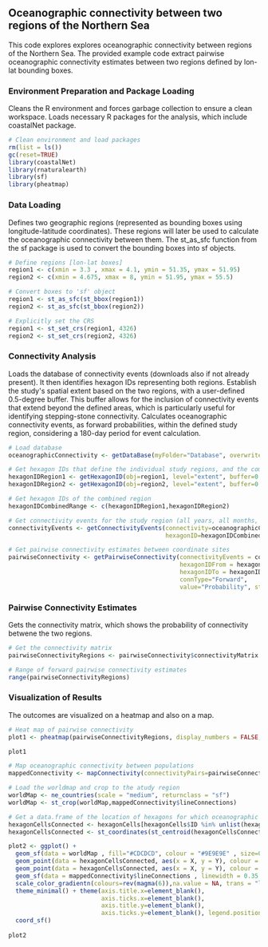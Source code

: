 ## Oceanographic connectivity between two regions of the Northern Sea

This code explores explores oceanographic connectivity between regions of the Northern Sea. The provided example code extract pairwise oceanographic connectivity estimates between two regions defined by lon-lat bounding boxes.

### Environment Preparation and Package Loading

Cleans the R environment and forces garbage collection to ensure a clean workspace. Loads necessary R packages for the analysis, which include coastalNet package.

```r 
# Clean environment and load packages
rm(list = ls())
gc(reset=TRUE)
library(coastalNet)
library(rnaturalearth)
library(sf)
library(pheatmap)
```

### Data Loading

Defines two geographic regions (represented as bounding boxes using longitude-latitude coordinates). These regions will later be used to calculate the oceanographic connectivity between them. The st_as_sfc function from the sf package is used to convert the bounding boxes into sf objects.

```r 
# Define regions [lon-lat boxes]
region1 <- c(xmin = 3.3 , xmax = 4.1, ymin = 51.35, ymax = 51.95)
region2 <- c(xmin = 4.675, xmax = 8, ymin = 51.95, ymax = 55.5)

# Convert boxes to 'sf' object
region1 <- st_as_sfc(st_bbox(region1))
region2 <- st_as_sfc(st_bbox(region2))

# Explicitly set the CRS
region1 <- st_set_crs(region1, 4326)
region2 <- st_set_crs(region2, 4326)
```

### Connectivity Analysis

Loads the database of connectivity events (downloads also if not already present). It then identifies hexagon IDs representing both regions. Establish the study's spatial extent based on the two regions, with a user-defined 0.5-degree buffer. This buffer allows for the inclusion of connectivity events that extend beyond the defined areas, which is particularly useful for identifying stepping-stone connectivity. Calculates oceanographic connectivity events, as forward probabilities, within the defined study region, considering a 180-day period for event calculation.

```r 
# Load database
oceanographicConnectivity <- getDataBase(myFolder="Database", overwrite=FALSE)

# Get hexagon IDs that define the individual study regions, and the combined region
hexagonIDRegion1 <- getHexagonID(obj=region1, level="extent", buffer=0.5, print=TRUE)
hexagonIDRegion2 <- getHexagonID(obj=region2, level="extent", buffer=0.5, print=TRUE)

# Get hexagon IDs of the combined region
hexagonIDCombinedRange <- c(hexagonIDRegion1,hexagonIDRegion2)

# Get connectivity events for the study region (all years, all months, all days, 180 days period)
connectivityEvents <- getConnectivityEvents(connectivity=oceanographicConnectivity,
                                            hexagonID=hexagonIDCombinedRange, period=180)

# Get pairwise connectivity estimates between coordinate sites
pairwiseConnectivity <- getPairwiseConnectivity(connectivityEvents = connectivityEvents,
                                                hexagonIDFrom = hexagonIDRegion1,
                                                hexagonIDTo = hexagonIDRegion2,
                                                connType="Forward",
                                                value="Probability", steppingStone=FALSE)
```

### Pairwise Connectivity Estimates

Gets the connectivity matrix, which shows the probability of connectivity betwene the two regions.

```r
# Get the connectivity matrix
pairwiseConnectivityRegions <- pairwiseConnectivity$connectivityMatrix

# Range of forward pairwise connectivity estimates
range(pairwiseConnectivityRegions)
```

### Visualization of Results

The outcomes are visualized on a heatmap and also on a map.

```r
# Heat map of pairwise connectivity
plot1 <- pheatmap(pairwiseConnectivityRegions, display_numbers = FALSE, angle_col=0, cluster_row = FALSE, cluster_cols= FALSE, main = "Heatmap of pairwise connectivity" )

plot1

# Map oceanographic connectivity between populations
mappedConnectivity <- mapConnectivity(connectivityPairs=pairwiseConnectivity$connectivityPairs)

# Load the worldmap and crop to the atudy region
worldMap <- ne_countries(scale = "medium", returnclass = "sf")
worldMap <- st_crop(worldMap,mappedConnectivity$lineConnections)

# Get a data.frame of the location of hexagons for which oceanographic connectivity was retrieved
hexagonCellsConnected <- hexagonCells[hexagonCells$ID %in% unlist(hexagonIDCombinedRange),1]
hexagonCellsConnected <- st_coordinates(st_centroid(hexagonCellsConnected))

plot2 <- ggplot() + 
  geom_sf(data = worldMap , fill="#CDCDCD", colour = "#9E9E9E" , size=0.25) +
  geom_point(data = hexagonCellsConnected, aes(x = X, y = Y), colour = "#000000",size=2.5) +
  geom_point(data = hexagonCellsConnected, aes(x = X, y = Y), colour = "#FFFFFF",size=1.25) +
  geom_sf(data = mappedConnectivity$lineConnections , linewidth = 0.35 , aes(colour = Value), alpha=0.75) +
  scale_color_gradientn(colours=rev(magma(6)),na.value = NA, trans = "log") +
  theme_minimal() + theme(axis.title.x=element_blank(),
                          axis.ticks.x=element_blank(),
                          axis.title.y=element_blank(),
                          axis.ticks.y=element_blank(), legend.position = "none") +
  coord_sf()
  
plot2

```